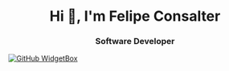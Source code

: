 <h1 align="center">Hi 👋, I'm Felipe Consalter</h1>
<h3 align="center">Software Developer</h3>

[![GitHub WidgetBox](https://github-widgetbox.vercel.app/api/skills?names=js,java,php,python,html,css,c,csharp,swift,rust,ruby,erlang,dart,bash,xml,json,yaml,postgresql,mysql,powershell,visualbasic,x86,arm,groovy,perl,solidity,fortran,sass,graphql,markdown)](https://github.com/Jurredr/github-widgetbox)
 

 
